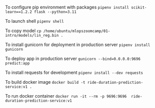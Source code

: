 To configure pip environment with packages
`pipenv install scikit-learn==1.2.2 flask --python=3.11`

To launch shell
`pipenv shell`

To copy model
`cp /home/ubuntu/mlopszoomcamp/01-intro/models/lin_reg.bin .`

To install gunicorn for deployment in production server
`pipenv install gunicorn`

To deploy app in production server
`gunicorn --bind=0.0.0.0:9696 predict:app`

To install requests for development
`pipenv install --dev requests`

To build docker image
`docker build -t ride-duration-prediction-service:v1 .`

To run docker container
`docker run -it --rm -p 9696:9696  ride-duration-prediction-service:v1`
